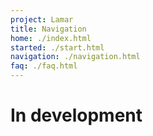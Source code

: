 ```yaml
---
project: Lamar
title: Navigation
home: ./index.html
started: ./start.html
navigation: ./navigation.html
faq: ./faq.html
---
```


# In development